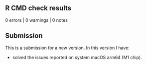 ## R CMD check results

0 errors | 0 warnings | 0 notes

## Submission
This is a submission for a new version. In this version I have:

* solved the issues reported on system macOS arm64 (M1 chip).
